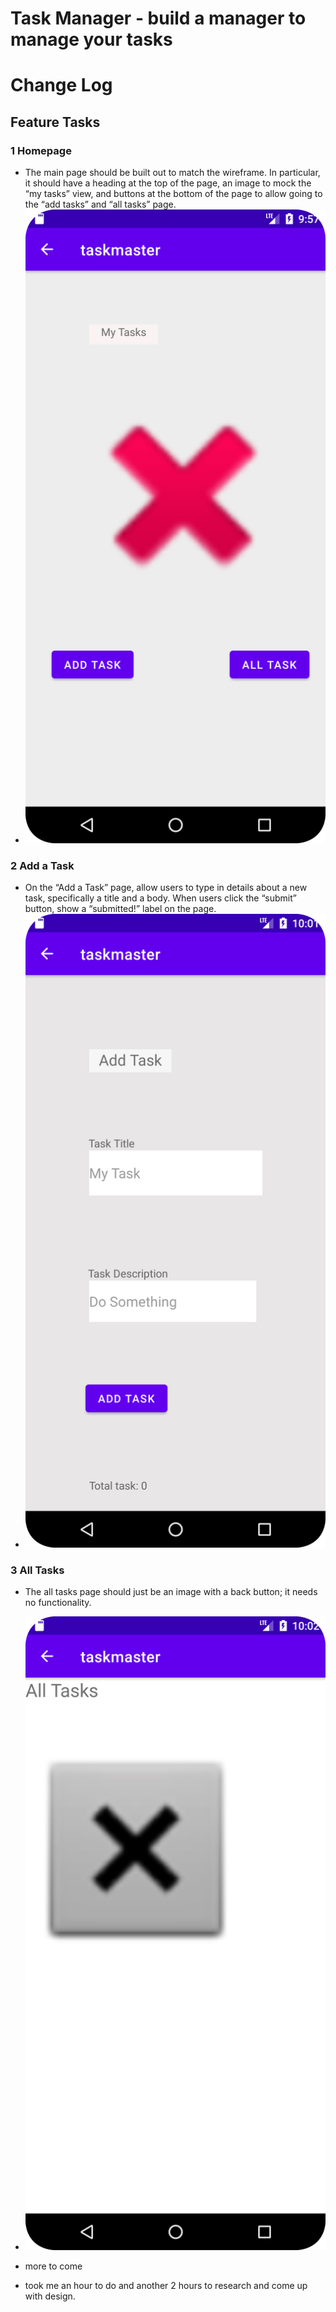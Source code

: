 # Task Manager - build a manager to manage your tasks

# Change Log
## Feature Tasks
### 1 Homepage
- The main page should be built out to match the wireframe. In particular, it should have a heading at the top of the page, an image to mock the “my tasks” view, and buttons at the bottom of the page to allow going to the “add tasks” and “all tasks” page.
- ![main activity](/taskmaster/screenshots/lab26_mainactivity.png)

### 2 Add a Task
- On the “Add a Task” page, allow users to type in details about a new task, specifically a title and a body. When users click the “submit” button, show a “submitted!” label on the page.
- ![main activity](/taskmaster/screenshots/lab26_addactivity.png)
### 3 All Tasks
- The all tasks page should just be an image with a back button; it needs no functionality.
- ![main activity](/taskmaster/screenshots/lab26_allactivity.png)
- more to come

- took me an hour to do and another 2 hours to research and come up with design.

